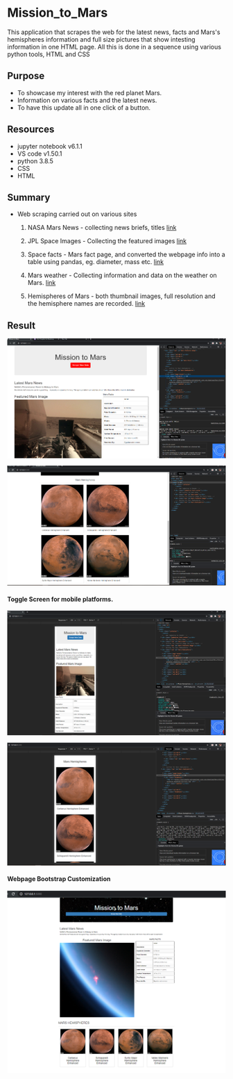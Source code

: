# Mission_to_Mars

This application that scrapes the web for the latest news, facts and Mars's hemispheres information and full size pictures that show intesting information in one HTML page. All this is done in a sequence using various python tools, HTML and CSS

## Purpose 
- To showcase my interest with the red planet Mars. 
- Information on various facts and the latest news.
- To have this update all in one click of a button.

## Resources
- jupyter notebook v6.1.1
- VS code v1.50.1
- python 3.8.5
- CSS 
- HTML

## Summary 
- Web scraping carried out on various sites
    1. NASA Mars News - collecting news briefs, titles
    [link](https://mars.nasa.gov/news/)

    2. JPL Space Images - Collecting the featured images
    [link](https://www.jpl.nasa.gov/spaceimages/?search=&category=Mars)

    3. Space facts - Mars fact page, and converted the webpage info into a table using pandas, eg. diameter, mass etc.
    [link](http://space-facts.com/mars/)

    4. Mars weather - Collecting information and data on the weather on Mars.
    [link](https://mars.nasa.gov/insight/weather/)

    5. Hemispheres of Mars - both thumbnail images, full resolution and the hemisphere names are recorded. 
    [link](https://astrogeology.usgs.gov/search/results?q=hemisphere+enhanced&k1=target&v1=Mars)

## Result
![Mars_enthusiaist_page](Resources/desktop_scr.png) 

![Mars_hemispheres](Resources/mars_hemispheres.png)


#### Toggle Screen for mobile platforms. 

![Mars_mission](Resources/toggle_device_scr.png)

![mars_hemi_scr](Resources/toggle_device_scr_mars_hemis.png)


#### Webpage Bootstrap Customization
![mars_updated](Resources/webpage_custom.png)
